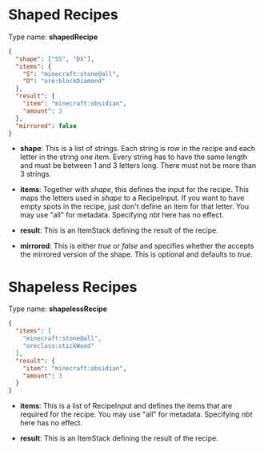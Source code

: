 # Shaped Recipes

Type name: __shapedRecipe__

```json
{
  "shape": ["SS", "DX"],
  "items": {
    "S": "minecraft:stone@all",
    "D": "ore:blockDiamond"
  },
  "result": {
    "item": "minecraft:obsidian",
    "amount": 3
  },
  "mirrored": false
}
```
	
* __shape__: This is a list of strings. Each string is row in the recipe and each letter in the string one item. Every string has to have the same length and must be between 1 and 3 letters long. There must not be more than 3 strings.

* __items__: Together with _shape_, this defines the input for the recipe. This maps the letters used in _shape_ to a RecipeInput. If you want to have empty spots in the recipe, just don't define an item for that letter. You may use "all" for metadata. Specifying _nbt_ here has no effect.

* __result__: This is an ItemStack defining the result of the recipe.

* __mirrored__: This is either _true_ or _false_ and specifies whether the accepts the mirrored version of the shape. This is optional and defaults to _true_.

# Shapeless Recipes

Type name: __shapelessRecipe__

```json
{
  "items": [
    "minecraft:stone@all",
    "oreclass:stickWood"
  ],
  "result": {
    "item": "minecraft:obsidian",
    "amount": 3
  }
}
```
	
* __items__: This is a list of RecipeInput and defines the items that are required for the recipe. You may use "all" for metadata. Specifying _nbt_ here has no effect.

* __result__: This is an ItemStack defining the result of the recipe.